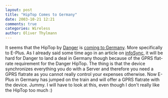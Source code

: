 ```yaml
---
layout: post
title: "HipTop Comes to Germany"
date: 2003-10-21 12:21
comments: true
categories: Wireless
author: Oliver Thylmann
---
```



It seems that the HipTop by [Danger](http://www.danger.com/) is [coming to Germany](http://www.theregister.co.uk/content/68/33500.html). More specifically to E-Plus. As I already said some time ago in an article on [infoSync](http://www.infosync.no/), it will be hard for Danger to land a deal in Germany though because of the GPRS flat-rate requirement for the Danger HipTop. The thing is that the device synchronizes everything you do with a Server and therefore you need a GPRS flatrate as you cannot really control your expenses otherwise. Now E-Plus in Germany has jumped on the train and will offer a GPRS flatrate with the device. Jummy. I will have to look at this, even though I don't really like the HipTop too much :)


